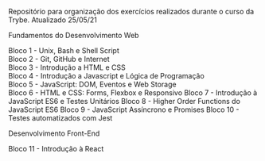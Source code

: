 Repositório para organização dos exercícios realizados durante o curso da Trybe. Atualizado 25/05/21<br>

Fundamentos do Desenvolvimento Web

Bloco 1 - Unix, Bash e Shell Script<br>
Bloco 2 - Git, GitHub e Internet<br>
Bloco 3 - Introdução a HTML e CSS<br>
Bloco 4 - Introdução a Javascript e Lógica de Programação<br>
Bloco 5 - JavaScript: DOM, Eventos e Web Storage<br>
Bloco 6 - HTML e CSS: Forms, Flexbox e Responsivo
Bloco 7 - Introdução à JavaScript ES6 e Testes Unitários
Bloco 8 - Higher Order Functions do JavaScript ES6
Bloco 9 - JavaScript Assíncrono e Promises
Bloco 10 - Testes automatizados com Jest

Desenvolvimento Front-End

Bloco 11 - Introdução à React


